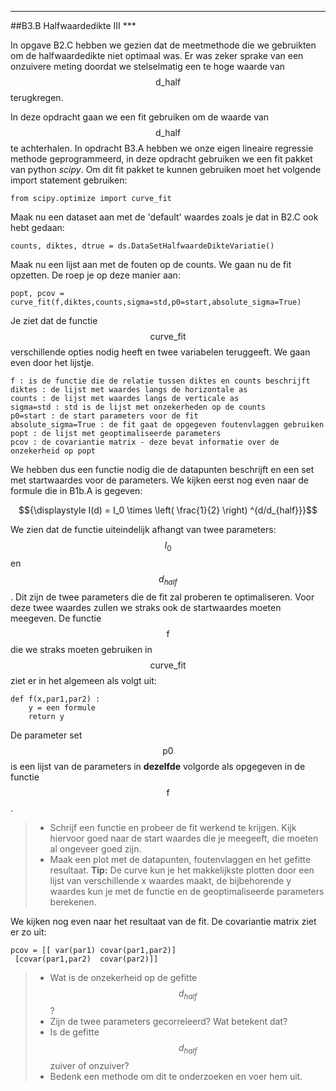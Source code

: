 *****
<a name="B3.B"></a>

##B3.B Halfwaardedikte III ***

In opgave B2.C hebben we gezien dat de meetmethode die we gebruikten om de halfwaardedikte niet optimaal was. Er was zeker sprake van een onzuivere meting doordat we stelselmatig een te hoge waarde van $$\text{d_half}$$ terugkregen. 

In deze opdracht gaan we een fit gebruiken om de waarde van $$\text{d_half}$$ te achterhalen. In opdracht B3.A hebben we onze eigen lineaire regressie methode geprogrammeerd, in deze opdracht gebruiken we een fit pakket van python *scipy*. Om dit fit pakket te kunnen gebruiken moet het volgende import statement gebruiken: 

	from scipy.optimize import curve_fit

Maak nu een dataset aan met de 'default' waardes zoals je dat in B2.C ook hebt gedaan: 

	counts, diktes, dtrue = ds.DataSetHalfwaardeDikteVariatie()

Maak nu een lijst aan met de fouten op de counts.
We gaan nu de fit opzetten. De roep je op deze manier aan: 

	popt, pcov = curve_fit(f,diktes,counts,sigma=std,p0=start,absolute_sigma=True)

Je ziet dat de functie $$\text{curve_fit}$$ verschillende opties nodig heeft en twee variabelen teruggeeft. We gaan even door het lijstje.

	f : is de functie die de relatie tussen diktes en counts beschrijft
	diktes : de lijst met waardes langs de horizontale as
	counts : de lijst met waardes langs de verticale as
	sigma=std : std is de lijst met onzekerheden op de counts
	p0=start : de start parameters voor de fit
	absolute_sigma=True : de fit gaat de opgegeven foutenvlaggen gebruiken
	popt : de lijst met geoptimaliseerde parameters
	pcov : de covariantie matrix - deze bevat informatie over de onzekerheid op popt

We hebben dus een functie nodig die de datapunten beschrijft en een set met startwaardes voor de parameters. We kijken eerst nog even naar de formule die in B1b.A is gegeven:

$${\displaystyle I(d) = I_0 \times \left( \frac{1}{2} \right) ^{d/d_{half}}}$$

We zien dat de functie uiteindelijk afhangt van twee parameters: $$I_0$$ en $$d_{half}$$. Dit zijn de twee parameters die de fit zal proberen te optimaliseren. Voor deze twee waardes zullen we straks ook de startwaardes moeten meegeven. De functie $$\text{f}$$ die we straks moeten gebruiken in $$\text{curve_fit}$$ ziet er in het algemeen als volgt uit: 

	def f(x,par1,par2) :
		y = een formule
		return y

De parameter set $$\text{p0}$$ is een lijst van de parameters in **dezelfde** volgorde als opgegeven in de functie $$\text{f}$$. 

> * Schrijf een functie en probeer de fit werkend te krijgen. Kijk hiervoor goed naar de start waardes die je meegeeft, die moeten al ongeveer goed zijn. 
> * Maak een plot met de datapunten, foutenvlaggen en het gefitte resultaat.  **Tip:** De curve kun je het makkelijkste plotten door een lijst van verschillende x waardes maakt, de bijbehorende y waardes kun je met de functie en de geoptimaliseerde parameters berekenen.

We kijken nog even naar het resultaat van de fit. De covariantie matrix ziet er zo uit: 

	pcov = [[ var(par1) covar(par1,par2)]
	 [covar(par1,par2)  covar(par2)]]

> * Wat is de onzekerheid op de gefitte $$d_{half}$$? 
> * Zijn de twee parameters  gecorreleerd?  Wat betekent dat?
> * Is de gefitte $$d_{half}$$ zuiver of onzuiver? 
> * Bedenk een methode om dit te onderzoeken en voer hem uit.
